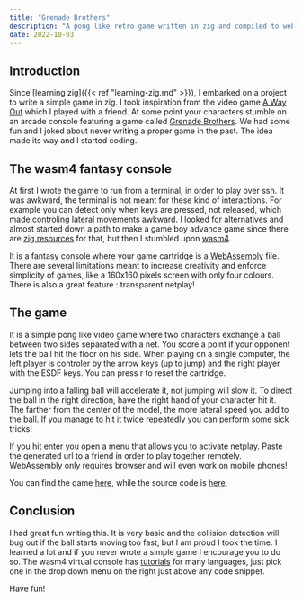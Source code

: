 ```yaml
---
title: "Grenade Brothers"
description: "A pong like retro game written in zig and compiled to webassembly"
date: 2022-10-03
---
```


## Introduction

Since [learning zig]({{< ref "learning-zig.md" >}}), I embarked on a project to write a simple game in zig. I took inspiration from the video game [A Way Out](https://www.ea.com/games/a-way-out) which I played with a friend. At some point your characters stumble on an arcade console featuring a game called [Grenade Brothers](https://www.youtube.com/watch?v=B-pbPRX19JA). We had some fun and I joked about never writing a proper game in the past. The idea made its way and I started coding.

## The wasm4 fantasy console

At first I wrote the game to run from a terminal, in order to play over ssh. It was awkward, the terminal is not meant for these kind of interactions. For example you can detect only when keys are pressed, not released, which made controling lateral movements awkward. I looked for alternatives and almost started down a path to make a game boy advance game since there are [zig resources](https://github.com/wendigojaeger/ZigGBA) for that, but then I stumbled upon [wasm4](https://wasm4.org/).

It is a fantasy console where your game cartridge is a [WebAssembly](https://wasm4.org/) file. There are several limitations meant to increase creativity and enforce simplicity of games, like a 160x160 pixels screen with only four colours. There is also a great feature : transparent netplay!

## The game

It is a simple pong like video game where two characters exchange a ball between two sides separated with a net. You score a point if your opponent lets the ball hit the floor on his side. When playing on a single computer, the left player is controler by the arrow keys (up to jump) and the right player with the ESDF keys. You can press r to reset the cartridge.

Jumping into a falling ball will accelerate it, not jumping will slow it. To direct the ball in the right direction, have the right hand of your character hit it. The farther from the center of the model, the more lateral speed you add to the ball. If you manage to hit it twice repeatedly you can perform some sick tricks!

If you hit enter you open a menu that allows you to activate netplay. Paste the generated url to a friend in order to play together remotely. WebAssembly only requires browser and will even work on mobile phones!

You can find the game [here](https://grenade-brothers.adyxax.org/), while the source code is [here](https://git.adyxax.org/adyxax/grenade-brothers).

## Conclusion

I had great fun writing this. It is very basic and the collision detection will bug out if the ball starts moving too fast, but I am proud I took the time. I learned a lot and if you never wrote a simple game I encourage you to do so. The wasm4 virtual console has [tutorials](https://wasm4.org/docs/getting-started/setup) for many languages, just pick one in the drop down menu on the right just above any code snippet.

Have fun!
